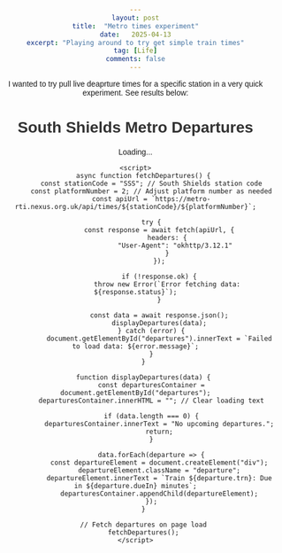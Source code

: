 ```yaml
---
layout: post
title:  "Metro times experiment"
date:   2025-04-13
excerpt: "Playing around to try get simple train times"
tag: [Life]
comments: false
---
```

I wanted to try pull live deaprture times for a specific station in a very quick experiment. See results below:


<html lang="en">
<head>
    <meta charset="UTF-8">
    <meta name="viewport" content="width=device-width, initial-scale=1.0">
    <title>South Shields Metro Departures</title>
    <style>
        body {
            font-family: Arial, sans-serif;
            text-align: center;
            margin: 20px;
        }
        h1 {
            color: #333;
        }
        .departures {
            margin-top: 20px;
        }
        .departure {
            margin-bottom: 10px;
        }
    </style>
</head>
<body>
    <h1>South Shields Metro Departures</h1>
    <div id="departures" class="departures">Loading...</div>

    <script>
        async function fetchDepartures() {
            const stationCode = "SSS"; // South Shields station code
            const platformNumber = 2; // Adjust platform number as needed
            const apiUrl = `https://metro-rti.nexus.org.uk/api/times/${stationCode}/${platformNumber}`;
            
            try {
                const response = await fetch(apiUrl, {
                    headers: {
                        "User-Agent": "okhttp/3.12.1"
                    }
                });

                if (!response.ok) {
                    throw new Error(`Error fetching data: ${response.status}`);
                }

                const data = await response.json();
                displayDepartures(data);
            } catch (error) {
                document.getElementById("departures").innerText = `Failed to load data: ${error.message}`;
            }
        }

        function displayDepartures(data) {
            const departuresContainer = document.getElementById("departures");
            departuresContainer.innerHTML = ""; // Clear loading text

            if (data.length === 0) {
                departuresContainer.innerText = "No upcoming departures.";
                return;
            }

            data.forEach(departure => {
                const departureElement = document.createElement("div");
                departureElement.className = "departure";
                departureElement.innerText = `Train ${departure.trn}: Due in ${departure.dueIn} minutes`;
                departuresContainer.appendChild(departureElement);
            });
        }

        // Fetch departures on page load
        fetchDepartures();
    </script>
</body>
</html>

